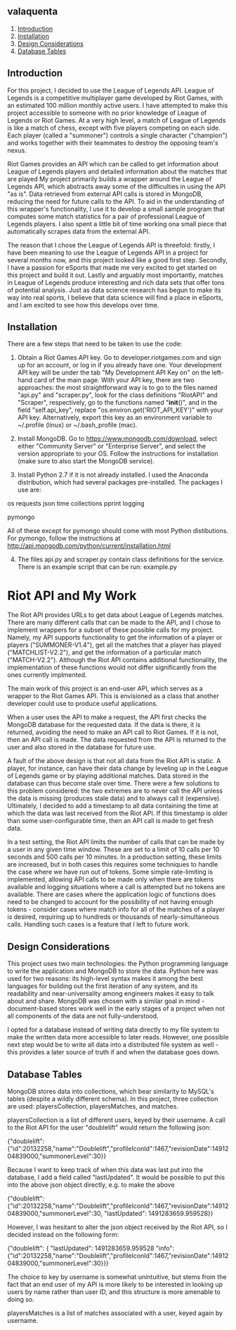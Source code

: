 ## valaquenta

1. [Introduction](README.md#introduction)
2. [Installation](README.md#installation)
3. [Design Considerations](README.md#design-considerations)
4. [Database Tables](README.md#database-tables)

## Introduction


For this project, I decided to use the League of Legends API.  League of Legends is a competitive multiplayer game developed by Riot Games, with an estimated 100 million monthly active users.  I have attempted to make this project accessible to someone with no prior knowledge of League of Legends or Riot Games.  At a very high level, a match of League of Legends is like a match of chess, except with five players competing on each side.  Each player (called a "summoner") controls a single character ("champion") and works together with their teammates to destroy the opposing team's nexus.  

Riot Games provides an API which can be called to get information about League of Legends players and detailed information about the matches that are played  My project primarily builds a wrapper around the League of Legends API, which abstracts away some of the difficulties in using the API "as is".  Data retrieved from external API calls is stored in MongoDB, reducing the need for future calls to the API.  To aid in the understanding of this wrapper's functionality, I use it to develop a small sample program that computes some match statistics for a pair of professional League of Legends players.  I also spent a little bit of time working ona small piece that automatically scrapes data from the external API.

The reason that I chose the League of Legends API is threefold: firstly, I have been meaning to use the League of Legends API in a project for several months now, and this project looked like a good first step.  Secondly, I have a passion for eSports that made me very excited to get started on this project and build it out.  Lastly and arguably most importantly, matches in League of Legends produce interesting and rich data sets that offer tons of potential analysis.  Just as data science research has begun to make its way into real sports, I believe that data science will find a place in eSports, and I am excited to see how this develops over time.

## Installation

There are a few steps that need to be taken to use the code:

1) Obtain a Riot Games API key.  Go to developer.riotgames.com and sign up for an account, or log in if you already have one.  Your development API key will be under the tab "My Development API Key on" on the left-hand card of the main page.  With your API key, there are two approaches: the most straightforward way is to go to the files named "api.py" and "scraper.py", look for the class definitions "RiotAPI" and "Scraper", respectively, go to the functions named "__init__()", and in the field "self.api_key", replace "os.environ.get('RIOT_API_KEY')" with your API key.  Alternatively, export this key as an environment variable to ~/.profile (linux) or ~/.bash_profile (mac).

2) Install MongoDB.  Go to https://www.mongodb.com/download, select either "Community Server" or "Enterprise Server", and select the version appropriate to your OS.  Follow the instructions for installation (make sure to also start the MongoDB service).

3) Install Python 2.7 if it is not already installed.  I used the Anaconda distribution, which had several packages pre-installed.  The packages I use are:

os
requests
json
time
collections
pprint
logging

pymongo

All of these except for pymongo should come with most Python distibutions.  For pymongo, follow the instructions at http://api.mongodb.com/python/current/installation.html

4) The files api.py and scraper.py contain class definitions for the service.  There is an example script that can be run: example.py

# Riot API and My Work

The Riot API provides URLs to get data about League of Legends matches.  There are many different calls that can be made to the API, and I chose to implement wrappers for a subset of these possible calls for my project.  Namely, my API supports functionality to get the information of a player or players ("SUMMONER-V1.4"), get all the matches that a player has played ("MATCHLIST-V2.2"), and get the information of a particular match ("MATCH-V2.2").  Although the Riot API contains additional functionality, the implementation of these functions would not differ significantly from the ones currently implmented.  

The main work of this project is an end-user API, which serves as a wrapper to the Riot Games API.  This is envisioned as a class that another developer could use to produce useful applications.  

When a user uses the API to make a request, the API first checks the MongoDB database for the requested data.  If the data is there, it is returned, avoiding the need to make an API call to Riot Games.  If it is not, then an API call is made.  The data requested from the API is returned to the user and also stored in the database for future use.  

A fault of the above design is that not all data from the Riot API is static.  A player, for instance, can have their data change by leveling up in the League of Legends game or by playing additional matches.  Data stored in the database can thus become stale over time.  There were a few solutions to this problem considered: the two extremes are to never call the API unless the data is missing (produces stale data) and to always call it (expensive).  Ultimately, I decided to add a timestamp to all data containing the time at which the data was last received from the Riot API.  If this timestamp is older than some user-configurable time, then an API call is made to get fresh data.  

In a test setting, the Riot API limits the number of calls that can be made by a user in any given time window.  These are set to a limit of 10 calls per 10 seconds and 500 calls per 10 minutes.  In a production setting, these limits are increased, but in both cases this requires some techniques to handle the case where we have run out of tokens.  Some simple rate-limiting is implemented, allowing API calls to be made only when there are tokens available and logging situations where a call is attempted but no tokens are available.  There are cases where the application logic of functions does need to be changed to account for the possibility of not having enough tokens - consider cases where match info for all of the matches of a player is desired, requiring up to hundreds or thousands of nearly-simultaneous calls.  Handling such cases is a feature that I left to future work.  

## Design Considerations

This project uses two main technologies: the Python programming language to write the application and MongoDB to store the data.  Python here was used for two reasons: its high-level syntax makes it among the best languages for building out the first iteration of any system, and its readability and near-universality among engineers makes it easy to talk about and share.  MongoDB was chosen with a similar goal in mind - document-based stores work well in the early stages of a project when not all components of the data are not fully-understood.

I opted for a database instead of writing data directly to my file system to make the written data more accessible to later reads.  However, one possible next step would be to write all data into a distributed file system as well - this provides a later source of truth if and when the database goes down.

## Database Tables

MongoDB stores data into collections, which bear similarity to MySQL's tables (despite a wildly different schema).  In this project, three collection are used: playersCollection, playersMatches, and matches.

playersCollection is a list of different users, keyed by their username.  A call to the Riot API for the user "doublelift" would return the following json:

{"doublelift":{"id":20132258,"name":"Doublelift","profileIconId":1467,"revisionDate":1491204839000,"summonerLevel":30}}

Because I want to keep track of when this data was last put into the database, I add a field called "lastUpdated".  It would be possible to put this into the above json object directly, e.g. to make the above

{"doublelift":{"id":20132258,"name":"Doublelift","profileIconId":1467,"revisionDate":1491204839000,"summonerLevel":30, "lastUpdated": 1491283659.959528}}

However, I was hesitant to alter the json object received by the Riot API, so I decided instead on the following form:

{"doublelift": { "lastUpdated": 1491283659.959528 "info":{"id":20132258,"name":"Doublelift","profileIconId":1467,"revisionDate":1491204839000,"summonerLevel":30}}}

The choice to key by username is somewhat unintuitive, but stems from the fact that an end user of my API is more likely to be interested in looking up users by name rather than user ID, and this structure is more amenable to doing so.

playersMatches is a list of matches associated with a user, keyed again by username.